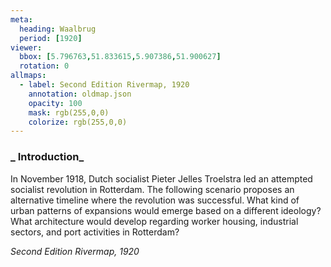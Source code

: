 ```yaml
---
meta:
  heading: Waalbrug
  period: [1920]
viewer:
  bbox: [5.796763,51.833615,5.907386,51.900627]
  rotation: 0
allmaps:
  - label: Second Edition Rivermap, 1920
    annotation: oldmap.json
    opacity: 100
    mask: rgb(255,0,0)
    colorize: rgb(255,0,0)
---
```


### _    Introduction_

In November 1918, Dutch socialist Pieter Jelles Troelstra led an attempted socialist revolution in Rotterdam. The following scenario proposes an alternative timeline where the revolution was successful. What kind of urban patterns of expansions would emerge based on a different ideology? What architecture would develop regarding worker housing, industrial sectors, and port activities in Rotterdam?

_Second Edition Rivermap, 1920_
